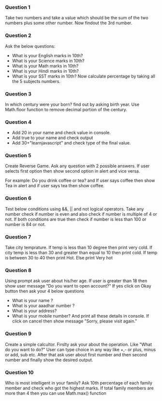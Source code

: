 ### Question 1

Take two numbers and take a value which should be the sum of the two numbers plus some other number. Now findout the 3rd number.

### Question 2

Ask the below questions:

- What is your English marks in 10th?
- What is your Science marks in 10th?
- What is your Math marks in 10th?
- What is your Hindi marks in 10th?
- What is your SST marks in 10th?
  Now calculate percentage by taking all the 5 subjects numbers.

### Question 3

In which century were your born? find out by asking birth year. Use Math.floor function to remove decimal portion of the century.

### Question 4

- Add 20 in your name and check value in console.
- Add true to your name and check output
- Add 30+"learnjavascript" and check type of the final value.

### Question 5 

Create Reverse Game. Ask any question with 2 possible answers. If user selects first option then show second option in alert and vice versa.

For example: Do you drink coffee or tea? and If user says coffee then show Tea in alert and if user says tea then show coffee.

### Question 6

Test below conditions using &&, || and not logical operators. Take any number check if number is even and also check if number is multiple of 4 or not. If both conditions are true then check if number is less than 100 or number is
84 or not.

### Question 7

Take city temprature. If temp is less than 10 degree then print very cold. If city temp is less than 30 and greater than equal to 10 then print cold. If temp is between 30 to 40 then print Hot. Else print Very hot

### Question 8

Using prompt ask user about his/her age. If user is greater than 18 then show user message "Do you want to open account?" If yes click on Okay button then ask your 4 below questions

- What is your name ?
- What is your aaadhar number ?
- What is your address?
- What is your mobile number?
  And print all these details in console. If click on cancel then show message "Sorry, please visit again."

### Question 9

Create a simple calcultor. Firslty ask your about the operation. Like "What do you want to do?" User can type choice in any way like +,- or plus, minus or add, sub etc. After that ask user about first number and then second number and finally show the desired output.

### Question 10

Who is most intelligent in your family? Ask 10th percentage of each family member and check who got the highest marks. If total family members are more than 4 then you can use Math.max() function
